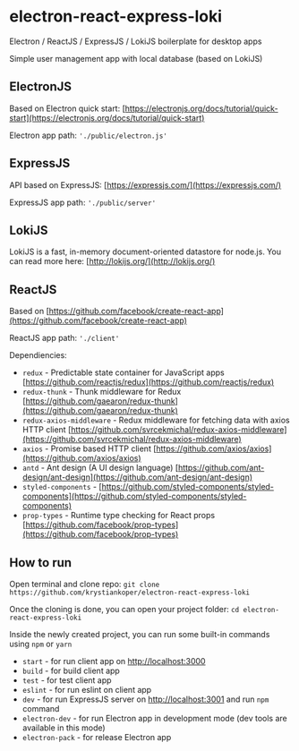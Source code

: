 # electron-react-express-loki

Electron / ReactJS / ExpressJS / LokiJS boilerplate for desktop apps

Simple user management app with local database (based on LokiJS)

## ElectronJS

Based on Electron quick start: [https://electronjs.org/docs/tutorial/quick-start](https://electronjs.org/docs/tutorial/quick-start)

Electron app path: ```'./public/electron.js'```

## ExpressJS

API based on ExpressJS: [https://expressjs.com/](https://expressjs.com/)

ExpressJS app path: ```'./public/server'```

## LokiJS

LokiJS is a fast, in-memory document-oriented datastore for node.js. You can read more here: [http://lokijs.org/](http://lokijs.org/)

## ReactJS

Based on [https://github.com/facebook/create-react-app](https://github.com/facebook/create-react-app)

ReactJS app path: ```'./client'```

Dependiencies:
- `redux` - Predictable state container for JavaScript apps [https://github.com/reactjs/redux](https://github.com/reactjs/redux)
- `redux-thunk` - Thunk middleware for Redux [https://github.com/gaearon/redux-thunk](https://github.com/gaearon/redux-thunk)
- `redux-axios-middleware` - Redux middleware for fetching data with axios HTTP client [https://github.com/svrcekmichal/redux-axios-middleware](https://github.com/svrcekmichal/redux-axios-middleware)
- `axios` - Promise based HTTP client [https://github.com/axios/axios](https://github.com/axios/axios)
- `antd` - Ant design (A UI design language) [https://github.com/ant-design/ant-design](https://github.com/ant-design/ant-design)
- `styled-components` - [https://github.com/styled-components/styled-components](https://github.com/styled-components/styled-components)
- `prop-types` - Runtime type checking for React props [https://github.com/facebook/prop-types](https://github.com/facebook/prop-types)

## How to run

Open terminal and clone repo:
```git clone https://github.com/krystiankoper/electron-react-express-loki```

Once the cloning is done, you can open your project folder:
```cd electron-react-express-loki```

Inside the newly created project, you can run some built-in commands using ```npm``` or ```yarn```
- ```start``` - for run client app on [http://localhost:3000](http://localhost:3000)
- ```build``` - for build client app
- ```test``` - for test client app
- ```eslint``` - for run eslint on client app
- ```dev``` - for run ExpressJS server on [http://localhost:3001](http://localhost:3000) and run ```npm``` command
- ```electron-dev``` - for run Electron app in development mode (dev tools are available in this mode)
- ```electron-pack``` - for release Electron app


